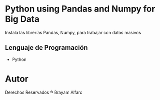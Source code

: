 # Python using Pandas and Numpy for Big Data

Instala las librerías Pandas, Numpy, para trabajar con datos masivos

## Lenguaje de Programación
- Python

# Autor
Derechos Reservados ® Brayam Alfaro